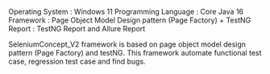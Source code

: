 Operating System : Windows 11
Programming Language : Core Java 16
Framework : Page Object Model Design pattern (Page Factory) + TestNG
Report : TestNG Report and Allure Report

SeleniumConcept_V2 framework is based on page object model design pattern (Page Factory) and testNG. This framework automate functional test case, regression test case and find bugs. 
